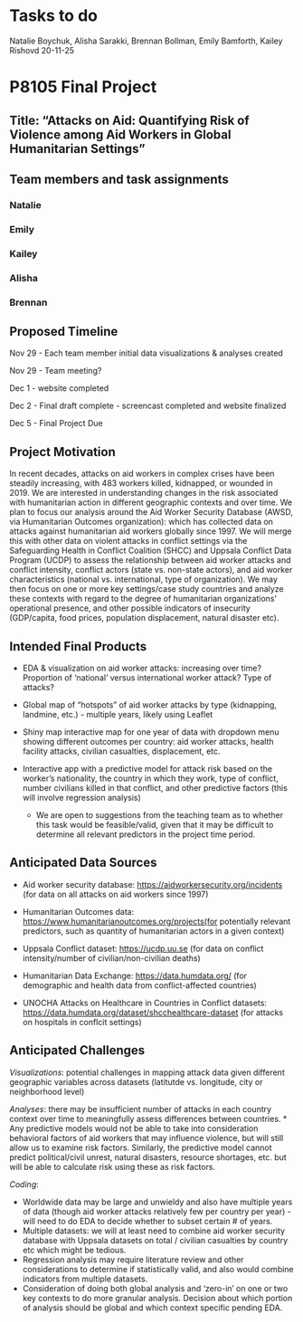 Tasks to do
================
Natalie Boychuk, Alisha Sarakki, Brennan Bollman, Emily Bamforth, Kailey
Rishovd
20-11-25

# P8105 Final Project

## Title: “Attacks on Aid: Quantifying Risk of Violence among Aid Workers in Global Humanitarian Settings”

## Team members and task assignments

### Natalie

### Emily

### Kailey

### Alisha

### Brennan

## Proposed Timeline

Nov 29 - Each team member initial data visualizations & analyses created

Nov 29 - Team meeting?

Dec 1 - website completed

Dec 2 - Final draft complete - screencast completed and website
finalized

Dec 5 - Final Project Due

## Project Motivation

In recent decades, attacks on aid workers in complex crises have been
steadily increasing, with 483 workers killed, kidnapped, or wounded in
2019. We are interested in understanding changes in the risk associated
with humanitarian action in different geographic contexts and over time.
We plan to focus our analysis around the Aid Worker Security Database
(AWSD, via Humanitarian Outcomes organization): which has collected data
on attacks against humanitarian aid workers globally since 1997. We will
merge this with other data on violent attacks in conflict settings via
the Safeguarding Health in Conflict Coalition (SHCC) and Uppsala
Conflict Data Program (UCDP) to assess the relationship between aid
worker attacks and conflict intensity, conflict actors (state
vs. non-state actors), and aid worker characteristics (national
vs. international, type of organization). We may then focus on one or
more key settings/case study countries and analyze these contexts with
regard to the degree of humanitarian organizations’ operational
presence, and other possible indicators of insecurity (GDP/capita, food
prices, population displacement, natural disaster etc).

## Intended Final Products

  - EDA & visualization on aid worker attacks: increasing over time?
    Proportion of ‘national’ versus international worker attack? Type of
    attacks?

  - Global map of “hotspots” of aid worker attacks by type (kidnapping,
    landmine, etc.) - multiple years, likely using Leaflet

  - Shiny map interactive map for one year of data with dropdown menu
    showing different outcomes per country: aid worker attacks, health
    facility attacks, civilian casualties, displacement, etc.

  - Interactive app with a predictive model for attack risk based on the
    worker’s nationality, the country in which they work, type of
    conflict, number civilians killed in that conflict, and other
    predictive factors (this will involve regression analysis)
    
      - We are open to suggestions from the teaching team as to whether
        this task would be feasible/valid, given that it may be
        difficult to determine all relevant predictors in the project
        time period.

## Anticipated Data Sources

  - Aid worker security database:
    <https://aidworkersecurity.org/incidents> (for data on all attacks
    on aid workers since 1997)

  - Humanitarian Outcomes data:
    <https://www.humanitarianoutcomes.org/projects(for> potentially
    relevant predictors, such as quantity of humanitarian actors in a
    given context)

  - Uppsala Conflict dataset: <https://ucdp.uu.se> (for data on conflict
    intensity/number of civilian/non-civilian deaths)

  - Humanitarian Data Exchange: <https://data.humdata.org/> (for
    demographic and health data from conflict-affected countries)

  - UNOCHA Attacks on Healthcare in Countries in Conflict datasets:
    <https://data.humdata.org/dataset/shcchealthcare-dataset> (for
    attacks on hospitals in conflcit settings)

## Anticipated Challenges

*Visualizations*: potential challenges in mapping attack data given
different geographic variables across datasets (latitutde vs. longitude,
city or neighborhood level)

*Analyses*: there may be insufficient number of attacks in each country
context over time to meaningfully assess differences between countries.
\* Any predictive models would not be able to take into consideration
behavioral factors of aid workers that may influence violence, but will
still allow us to examine risk factors. Similarly, the predictive model
cannot predict political/civil unrest, natural disasters, resource
shortages, etc. but will be able to calculate risk using these as risk
factors.

*Coding*:

  - Worldwide data may be large and unwieldy and also have multiple
    years of data (though aid worker attacks relatively few per country
    per year) - will need to do EDA to decide whether to subset certain
    \# of years.
  - Multiple datasets: we will at least need to combine aid worker
    security database with Uppsala datasets on total / civilian
    casualties by country etc which might be tedious.
  - Regression analysis may require literature review and other
    considerations to determine if statistically valid, and also would
    combine indicators from multiple datasets.
  - Consideration of doing both global analysis and ‘zero-in’ on one or
    two key contexts to do more granular analysis. Decision about which
    portion of analysis should be global and which context specific
    pending EDA.
